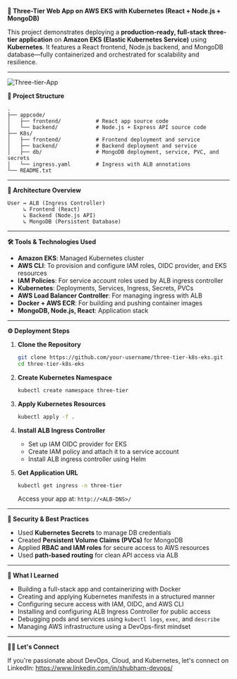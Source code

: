 **🚀 Three-Tier Web App on AWS EKS with Kubernetes (React + Node.js + MongoDB)**

This project demonstrates deploying a **production-ready, full-stack three-tier application** on **Amazon EKS (Elastic Kubernetes Service)** using **Kubernetes**. It features a React frontend, Node.js backend, and MongoDB database—fully containerized and orchestrated for scalability and resilience.

---
![Three-tier-App](https://github.com/user-attachments/assets/482444f5-17cf-4fb3-a33a-3404bb96f7f1)


**📁 Project Structure**

```
.
├── appcode/
│   ├── frontend/           # React app source code
│   └── backend/            # Node.js + Express API source code
├── K8s/
│   ├── frontend/           # Frontend deployment and service
│   ├── backend/            # Backend deployment and service
│   ├── db/                 # MongoDB deployment, service, PVC, and secrets
│   └── ingress.yaml        # Ingress with ALB annotations
└── README.txt
```

---

**🧩 Architecture Overview**

```
User ↔ ALB (Ingress Controller)
     ↳ Frontend (React)
     ↳ Backend (Node.js API)
     ↳ MongoDB (Persistent Database)
```

---

**🛠️ Tools & Technologies Used**

* **Amazon EKS**: Managed Kubernetes cluster
* **AWS CLI**: To provision and configure IAM roles, OIDC provider, and EKS resources
* **IAM Policies**: For service account roles used by ALB ingress controller
* **Kubernetes**: Deployments, Services, Ingress, Secrets, PVCs
* **AWS Load Balancer Controller**: For managing ingress with ALB
* **Docker + AWS ECR**: For building and pushing container images
* **MongoDB, Node.js, React**: Application stack

---

**⚙️ Deployment Steps**

1. **Clone the Repository**

   ```bash
   git clone https://github.com/your-username/three-tier-k8s-eks.git
   cd three-tier-k8s-eks
   ```

2. **Create Kubernetes Namespace**

   ```bash
   kubectl create namespace three-tier
   ```

3. **Apply Kubernetes Resources**

   ```bash
   kubectl apply -f .
   ```

4. **Install ALB Ingress Controller**

   * Set up IAM OIDC provider for EKS
   * Create IAM policy and attach it to a service account
   * Install ALB ingress controller using Helm

5. **Get Application URL**

   ```bash
   kubectl get ingress -n three-tier
   ```

   Access your app at: `http://<ALB-DNS>/`

---

**🔐 Security & Best Practices**

* Used **Kubernetes Secrets** to manage DB credentials
* Created **Persistent Volume Claims (PVCs)** for MongoDB
* Applied **RBAC and IAM roles** for secure access to AWS resources
* Used **path-based routing** for clean API access via ALB

---

**📘 What I Learned**

* Building a full-stack app and containerizing with Docker
* Creating and applying Kubernetes manifests in a structured manner
* Configuring secure access with IAM, OIDC, and AWS CLI
* Installing and configuring ALB Ingress Controller for public access
* Debugging pods and services using `kubectl logs`, `exec`, and `describe`
* Managing AWS infrastructure using a DevOps-first mindset

---

**🙋‍♂️ Let's Connect**

If you're passionate about DevOps, Cloud, and Kubernetes, let's connect on LinkedIn:
https://www.linkedin.com/in/shubham-devops/

